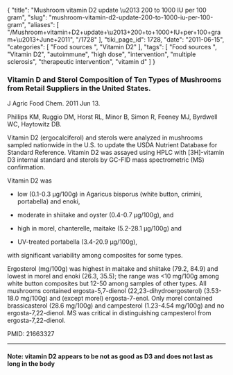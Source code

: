 {
    "title": "Mushroom vitamin D2 update \u2013 200 to 1000 IU per 100 gram",
    "slug": "mushroom-vitamin-d2-update-200-to-1000-iu-per-100-gram",
    "aliases": [
        "/Mushroom+vitamin+D2+update+\u2013+200+to+1000+IU+per+100+gram+\u2013+June+2011",
        "/1728"
    ],
    "tiki_page_id": 1728,
    "date": "2011-06-15",
    "categories": [
        "Food sources ",
        "Vitamin D2"
    ],
    "tags": [
        "Food sources ",
        "Vitamin D2",
        "autoimmune",
        "high dose",
        "intervention",
        "multiple sclerosis",
        "therapeutic intervention",
        "vitamin d"
    ]
}


### Vitamin D and Sterol Composition of Ten Types of Mushrooms from Retail Suppliers in the United States.

J Agric Food Chem. 2011 Jun 13. 

Phillips KM, Ruggio DM, Horst RL, Minor B, Simon R, Feeney MJ, Byrdwell WC, Haytowitz DB.

Vitamin D2 (ergocalciferol) and sterols were analyzed in mushrooms sampled nationwide in the U.S. to update the USDA Nutrient Database for Standard Reference. Vitamin D2 was assayed using HPLC with <span>[3H]</span>-vitamin D3 internal standard and sterols by GC-FID mass spectrometric (MS) confirmation. 

Vitamin D2 was 

* low (0.1-0.3 µg/100g) in Agaricus bisporus (white button, crimini, portabella) and enoki, 

* moderate in shiitake and oyster (0.4-0.7 µg/100g), and 

* high in morel, chanterelle, maitake (5.2-28.1 µg/100g) and 

* UV-treated portabella (3.4-20.9 µg/100g), 

with significant variability among composites for some types. 

Ergosterol (mg/100g) was highest in maitake and shiitake (79.2, 84.9) and lowest in morel and enoki (26.3, 35.5); the range was <10 mg/100g among white button composites but 12-50 among samples of other types. All mushrooms contained ergosta-5,7-dienol (22,23-dihydroergosterol) (3.53-18.0 mg/100g) and (except morel) ergosta-7-enol. Only morel contained brassicasterol (28.6 mg/100g) and campesterol (1.23-4.54 mg/100g) and no ergosta-7,22-dienol. MS was critical in distinguishing campesterol from ergosta-7,22-dienol.

PMID:     21663327

---

#### Note: vitamin D2 appears to be not as good as D3 and does not last as long in the body